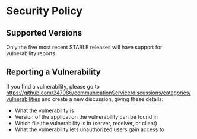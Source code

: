# Security Policy

## Supported Versions

Only the five most recent STABLE releases will have support for vulnerability reports

## Reporting a Vulnerability

If you find a vulnerability, please go to https://github.com/247086/communicationService/discussions/categories/vulnerabilities and create a new discussion, giving these details:
- What the vulnerability is
- Version of the application the vulnerability can be found in
- Which file the vulnerability is in (server, receiver, or client)
- What the vulnerability lets unauthorized users gain access to
